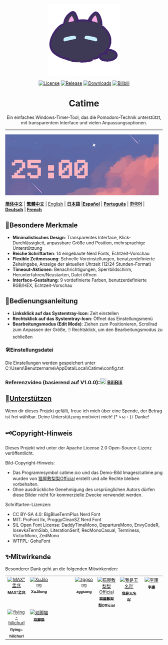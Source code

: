 <p align="center">
<a href="https://github.com/vladelaina/Catime" target="_blank">
<img align="center" alt="catime" width="230" src="../Images/catime.png" />
</a>
</p>

<p align="center">
  <a href="https://github.com/vladelaina/Catime/blob/main/LICENSE"><img alt="License" src="https://img.shields.io/github/license/vladelaina/Catime" /></a>
  <a href="https://github.com/vladelaina/Catime/releases/latest"><img alt="Release" src="https://img.shields.io/github/release/vladelaina/Catime.svg" /></a>
  <a href="https://github.com/vladelaina/Catime/releases"><img alt="Downloads" src="https://img.shields.io/github/downloads/vladelaina/Catime/total" /></a>
  <a href="https://space.bilibili.com/1862395225"><img alt="Bilibili" src="https://img.shields.io/badge/Bilibili-space-ff69b4?logo=bilibili" /></a>
</p>

<h1 align="center">Catime</h1>

<p align="center">Ein einfaches Windows-Timer-Tool, das die Pomodoro-Technik unterstützt, mit transparentem Interface und vielen Anpassungsoptionen.</p>

---

![Catime](../Images/catime.gif)

  [**简体中文**](https://github.com/vladelaina/Catime) |  [**繁體中文**](README_zh-hant.md) | [English](README-en.md) | [**日本語**](README_ja.md) |[**Español**](README_es.md) | [**Português**](README_pt-br.md) | [**한국어**](README_ko-kr.md) | [**Deutsch**](README_de.md) | [**French**](README_fr.md)

## 🌟Besondere Merkmale

- **Minimalistisches Design**: Transparentes Interface, Klick-Durchlässigkeit, anpassbare Größe und Position, mehrsprachige Unterstützung
- **Reiche Schriftarten**: 14 eingebaute Nerd Fonts, Echtzeit-Vorschau
- **Flexible Zeitmessung**: Schnelle Voreinstellungen, benutzerdefinierte Zeiteingabe, Anzeige der aktuellen Uhrzeit (12/24 Stunden-Format)
- **Timeout-Aktionen**: Benachrichtigungen, Sperrbildschirm, Herunterfahren/Neustarten, Datei öffnen
- **Interface-Gestaltung**: 9 vordefinierte Farben, benutzerdefinierte RGB/HEX, Echtzeit-Vorschau

## 📑Bedienungsanleitung

- **Linksklick auf das Systemtray-Icon**: Zeit einstellen
- **Rechtsklick auf das Systemtray-Icon**: Öffnet das Einstellungsmenü
- **Bearbeitungsmodus (Edit Mode)**: Ziehen zum Positionieren, Scrollrad zum Anpassen der Größe, 🖱️ Rechtsklick, um den Bearbeitungsmodus zu schließen

### 🛠️Einstellungsdatei
Die Einstellungen werden gespeichert unter C:\Users\Benutzername\AppData\Local\Catime\config.txt

### Referenzvideo (basierend auf V1.0.0):<img src="https://www.bilibili.com/favicon.ico" width="20" height="20"> [BiliBili](https://www.bilibili.com/video/BV1ztFeeQEYP)

## 💖[Unterstützen](../support.md)

Wenn dir dieses Projekt gefällt, freue ich mich über eine Spende, der Betrag ist frei wählbar. Deine Unterstützung motiviert mich! (*ゝω・)ﾉ Danke!

## 🗝️Copyright-Hinweis

Dieses Projekt wird unter der Apache License 2.0 Open-Source-Lizenz veröffentlicht.

Bild-Copyright-Hinweis:
- Das Programmsymbol catime.ico und das Demo-Bild Images/catime.png wurden von [猫屋敷梨梨Official](https://space.bilibili.com/26087398) erstellt und alle Rechte bleiben vorbehalten.
- Ohne ausdrückliche Genehmigung des ursprünglichen Autors dürfen diese Bilder nicht für kommerzielle Zwecke verwendet werden.

Schriftarten-Lizenzen:
- CC BY-SA 4.0: BigBlueTermPlus Nerd Font
- MIT: ProFont IIx, ProggyCleanSZ Nerd Font
- SIL Open Font License: DaddyTimeMono, DepartureMono, EnvyCodeR, IosevkaTermSlab, LiterationSerif, RecMonoCasual, Terminess, VictorMono, ZedMono
- WTFPL: GohuFont

## ✨Mitwirkende 

Besonderer Dank geht an die folgenden Mitwirkenden:
<table>
  <tbody>
    <tr>
      <td align="center" valign="top" width="14.28%"><a href="https://github.com/MadMaxChow"><img src="https://avatars.githubusercontent.com/u/13810505?v=4" width="100px;" alt="MAX°孟兆"/><br /><sub><b>MAX°孟兆</b></sub></a><br /></td>
      <td align="center" valign="top" width="14.28%"><a href="https://github.com/sumruler"><img src="https://avatars.githubusercontent.com/u/56953545?v=4" width="100px;" alt="XuJilong"/><br /><sub><b>XuJilong</b></sub></a><br /></td>
      <td width="14.28%"></td>
      <td align="center" valign="top" width="14.28%"><a href="https://github.com/ZGGSONG"><img src="https://avatars.githubusercontent.com/u/49741009?v=4" width="100px;" alt="zggsong"/><br /><sub><b>zggsong</b></sub></a><br /></td>
      <td align="center" valign="top" width="14.28%"><a href="https://space.bilibili.com/26087398"><img src="https://i1.hdslb.com/bfs/face/af55083fafbabb7815b09c32adca94139b3ab3f8.webp@240w_240h_1c_1s_!web-avatar-space-header.avif" width="100px;" alt="猫屋敷梨梨Official"/><br /><sub><b>猫屋敷梨梨Official</b></sub></a><br /></td>
      <td align="center" valign="top" width="14.28%"><a href="https://space.bilibili.com/1708573954"><img src="https://i1.hdslb.com/bfs/face/7fe7cfba25dd086f9b4dbb8433b5db237a5ff98b.jpg@240w_240h_1c_1s_!web-avatar-space-header.avif" width="100px;" alt="我是无名吖"/><br /><sub><b>我是无名吖</b></sub></a><br /></td>
      <td align="center" valign="top" width="14.28%"><a href="https://space.bilibili.com/475437261"><img src="https://i0.hdslb.com/bfs/face/a52c54f0098602b2934d828222aaf3895b06c9ec.jpg@240w_240h_1c_1s_!web-avatar-space-header.avif" width="100px;" alt="李康"/><br /><sub><b>李康</b></sub></a><br /></td>
    </tr>
    <tr>
      <td align="center" valign="top" width="14.28%"><a href="https://github.com/flying-hilichurl"><img src="https://avatars.githubusercontent.com/u/187168840?v=4" width="100px;" alt="flying-hilichurl"/><br /><sub><b>flying-hilichurl</b></sub></a><br /></td>
      <td align="center" valign="top" width="14.28%"><a href="https://space.bilibili.com/161061562"><img src="https://i1.hdslb.com/bfs/face/ffbffc12d4cb51d158210f26f45bb1b369eaf730.jpg@240w_240h_1c_1s_!web-avatar-space-header.avif" width="100px;" alt="双脚猫"/><br /><sub><b>双脚猫</b></sub></a><br /></td>
  </tbody>
</table>
